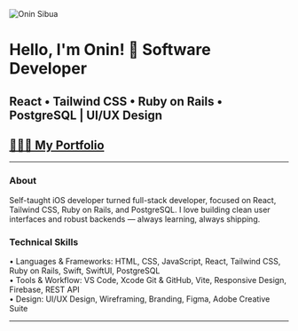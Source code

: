 <img src="https://i.imgur.com/rCfl63c.png" alt="Onin Sibua">

# Hello, I'm Onin! 👋 Software Developer 
## React • Tailwind CSS • Ruby on Rails • PostgreSQL | UI/UX Design

## [🧑🏻‍💻 My Portfolio](https://onincodes.com)

***

###  About

Self-taught iOS developer turned full-stack developer, focused on React, Tailwind CSS, Ruby on Rails, and PostgreSQL. I love building clean user interfaces and robust backends — always learning, always shipping.


### Technical Skills

• Languages & Frameworks: HTML, CSS, JavaScript, React, Tailwind CSS, Ruby on Rails, Swift, SwiftUI, PostgreSQL
<br/>
• Tools & Workflow: VS Code, Xcode Git & GitHub, Vite, Responsive Design, Firebase, REST API
<br/>
• Design: UI/UX Design, Wireframing, Branding, Figma, Adobe Creative Suite

---

